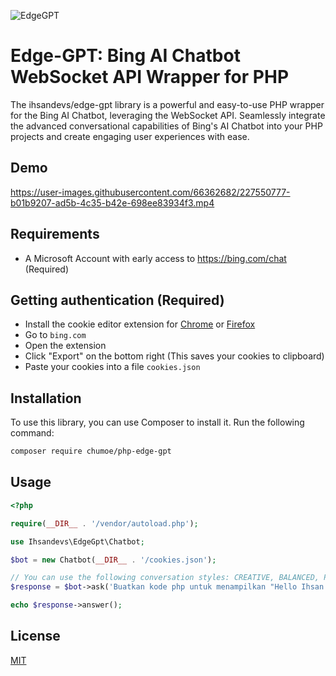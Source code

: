 ![EdgeGPT](https://socialify.git.ci/IhsanDevs/EdgeGPT/image?description=1&font=Inter&forks=1&issues=1&language=1&logo=https%3A%2F%2Fimg.icons8.com%2Fnolan%2F512%2Fchatgpt.png&name=1&owner=1&pattern=Circuit%20Board&pulls=1&stargazers=1&theme=Light)

# Edge-GPT: Bing AI Chatbot WebSocket API Wrapper for PHP

The ihsandevs/edge-gpt library is a powerful and easy-to-use PHP wrapper for the Bing AI Chatbot, leveraging the WebSocket API. Seamlessly integrate the advanced conversational capabilities of Bing's AI Chatbot into your PHP projects and create engaging user experiences with ease.

## Demo

https://user-images.githubusercontent.com/66362682/227550777-b01b9207-ad5b-4c35-b42e-698ee83934f3.mp4



## Requirements

- A Microsoft Account with early access to <https://bing.com/chat> (Required)

## Getting authentication (Required)

- Install the cookie editor extension for [Chrome](https://chrome.google.com/webstore/detail/cookie-editor/hlkenndednhfkekhgcdicdfddnkalmdm) or [Firefox](https://addons.mozilla.org/en-US/firefox/addon/cookie-editor/)
- Go to `bing.com`
- Open the extension
- Click "Export" on the bottom right (This saves your cookies to clipboard)
- Paste your cookies into a file `cookies.json`

## Installation

To use this library, you can use Composer to install it. Run the following command:

```bash
composer require chumoe/php-edge-gpt
```

## Usage

```php
<?php

require(__DIR__ . '/vendor/autoload.php');

use Ihsandevs\EdgeGpt\Chatbot;

$bot = new Chatbot(__DIR__ . '/cookies.json');

// You can use the following conversation styles: CREATIVE, BALANCED, PRECISE. Or you can keep it empty.
$response = $bot->ask('Buatkan kode php untuk menampilkan "Hello Ihsan Devs" pada terminal.', 'PRECISE');

echo $response->answer();
```

## License

[MIT](https://choosealicense.com/licenses/mit/)
